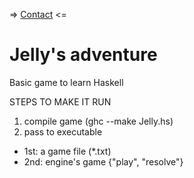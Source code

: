 => [Contact](https://www.instagram.com/wilberquito/) <=

# Jelly's adventure
Basic game to learn Haskell 

STEPS TO MAKE IT RUN
1. compile game (ghc --make Jelly.hs)
2. pass to executable
  - 1st: a game file (*.txt)
  - 2nd: engine's game {"play", "resolve"}
